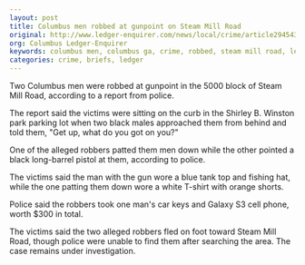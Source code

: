 ```yaml
---
layout: post
title: Columbus men robbed at gunpoint on Steam Mill Road
original: http://www.ledger-enquirer.com/news/local/crime/article29454355.html
org: Columbus Ledger-Enquirer
keywords: columbus men, columbus ga, crime, robbed, steam mill road, ledger enquirer
categories: crime, briefs, ledger
---
```


Two Columbus men were robbed at gunpoint in the 5000 block of Steam Mill Road, according to a report from police.

<!--break-->

The report said the victims were sitting on the curb in the Shirley B. Winston park parking lot when two black males approached them from behind and told them, "Get up, what do you got on you?"

One of the alleged robbers patted them men down while the other pointed a black long-barrel pistol at them, according to police.

The victims said the man with the gun wore a blue tank top and fishing hat, while the one patting them down wore a white T-shirt with orange shorts.

Police said the robbers took one man's car keys and Galaxy S3 cell phone, worth $300 in total.

The victims said the two alleged robbers fled on foot toward Steam Mill Road, though police were unable to find them after searching the area. The case remains under investigation.